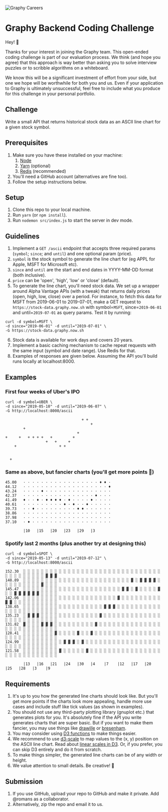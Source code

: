 ![Graphy Careers](https://graphy-static.ams3.cdn.digitaloceanspaces.com/careers-alt.png)

# Graphy Backend Coding Challenge

Hey! 👋

Thanks for your interest in joining the Graphy team. This open-ended coding challenge is part of our evaluation process. We think (and hope you agree) that this approach is way better than asking you to solve interview puzzles or to scribble algorithms on a whiteboard.

We know this will be a significant investment of effort from your side, but one we hope will be worthwhile for both you and us. Even if your application to Graphy is ultimately unsuccessful, feel free to include what you produce for this challenge in your personal portfolio.

## Challenge

Write a small API that returns historical stock data as an ASCII line chart for a given stock symbol.

## Prerequisites

1. Make sure you have these installed on your machine:
    1. [Node](https://nodejs.org/en/)
    2. [Yarn](https://yarnpkg.com/en/docs/install) (optional)
    3. [Redis](https://redis.io/topics/quickstart) (recommended)
2. You'll need a GitHub account (alternatives are fine too).
3. Follow the setup instructions below.

## Setup

1. Clone this repo to your local machine.
2. Run `yarn` (or `npm install`).
3. Run `nodemon src/index.js` to start the server in dev mode.

## Guidelines

1. Implement a `GET /ascii` endpoint that accepts three required params (`symbol`; `since`; and `until`) and one optional param (price).
2. `symbol` is the stock symbol to generate the line chart for (eg APPL for Apple, MSFT for Microsoft etc).
3. `since` and `until` are the start and end dates in YYYY-MM-DD format (both inclusive).
4. `price` can be 'open', 'high', 'low' or 'close' (default).
5. To generate the line chart, you'll need stock data. We set up a wrapper around Alpha Vantage APIs (with a tweak) that returns daily prices (open, high, low, close) over a period. For instance, to fetch this data for MSFT from 2019-06-01 to 2019-07-01, make a GET request to `https://stock-data.graphy.now.sh` with symbol=`MSFT`, since=`2019-06-01` and until=`2019-07-01` as query params. Test it by running:

```
curl -d symbol=MSFT \
-d since="2019-06-01" -d until="2019-07-01" \
-G https://stock-data.graphy.now.sh
```

6. Stock data is available for work days and covers 20 years.
7. Implement a basic caching mechanism to cache repeat requests with the same input (symbol and date range). Use Redis for that.
8. Examples of responses are given below. Assuming the API you'll build runs locally at localhost:8000.

## Examples

### First four weeks of Uber's IPO

```
curl -d symbol=UBER \
-d since="2019-05-10" -d until="2019-06-07" \
-G http://localhost:8000/ascii
```

```
                                  + +   
                                      + 
        +                               
                                +       
+     +   + + + +   +         +         
                  +   +     +           
    +                   + +             
                                        
                                        
  +                                     
```

### Same as above, but fancier charts (you'll get more points 💪)

```
45.00   · · · · · · · · · · · · · · · · · ♦ ♦ · 
44.12   · · · · · · · · · · · · · · · · · · · ♦ 
43.24   · · · · ♦ · · · · · · · · · · · · · · · 
42.37   · · · · · · · · · · · · · · · · ♦ · · · 
41.49   ♦ · · ♦ · ♦ ♦ ♦ ♦ · ♦ · · · · ♦ · · · · 
40.61   · · · · · · · · · ♦ · ♦ · · ♦ · · · · · 
39.73   · · ♦ · · · · · · · · · ♦ ♦ · · · · · · 
38.86   · · · · · · · · · · · · · · · · · · · · 
37.98   · · · · · · · · · · · · · · · · · · · · 
37.10   · ♦ · · · · · · · · · · · · · · · · · · 

        |10   |15   |20   |23   |29   |3    
```

### Spotify last 2 months (plus another try at designing this)

```
curl -d symbol=SPOT \
-d since="2019-05-13" -d until="2019-07-12" \
-G http://localhost:8000/ascii
```

```
152.30  ░ ░ ░ ░ ░ ░ ░ ░ ░ ░ ░ ░ ░ ░ ░ ░ ░ ░ ░ ░ ░ ░ ░ ░ ░ ░ ░ ░ ░ ░ ░ ░ ░ ░ ░ ░ ░ ░ ░ ░ ▓ ▓ ▓ 
148.89  ░ ░ ░ ░ ░ ░ ░ ░ ░ ░ ░ ░ ░ ░ ░ ░ ░ ░ ░ ░ ░ ░ ░ ░ ▓ ░ ▓ ▓ ▓ ▓ ░ ░ ░ ░ ░ ░ ░ ░ ░ ▓ ░ ░ ░ 
145.47  ░ ░ ░ ░ ░ ░ ░ ░ ░ ░ ░ ░ ░ ░ ░ ░ ░ ░ ░ ░ ░ ░ ▓ ▓ ░ ▓ ░ ░ ░ ░ ▓ ░ ░ ▓ ▓ ▓ ▓ ▓ ▓ ░ ░ ░ ░ 
142.06  ░ ░ ░ ░ ░ ░ ░ ░ ░ ░ ░ ░ ░ ░ ░ ░ ░ ░ ░ ░ ░ ▓ ░ ░ ░ ░ ░ ░ ░ ░ ░ ▓ ▓ ░ ░ ░ ░ ░ ░ ░ ░ ░ ░ 
138.65  ░ ░ ░ ░ ░ ░ ░ ░ ░ ░ ░ ░ ░ ░ ░ ░ ░ ░ ▓ ▓ ▓ ░ ░ ░ ░ ░ ░ ░ ░ ░ ░ ░ ░ ░ ░ ░ ░ ░ ░ ░ ░ ░ ░ 
135.23  ░ ▓ ▓ ▓ ░ ░ ░ ░ ░ ░ ░ ░ ░ ░ ░ ░ ░ ▓ ░ ░ ░ ░ ░ ░ ░ ░ ░ ░ ░ ░ ░ ░ ░ ░ ░ ░ ░ ░ ░ ░ ░ ░ ░ 
131.82  ▓ ░ ░ ░ ▓ ▓ ▓ ░ ░ ░ ░ ░ ░ ░ ░ ░ ▓ ░ ░ ░ ░ ░ ░ ░ ░ ░ ░ ░ ░ ░ ░ ░ ░ ░ ░ ░ ░ ░ ░ ░ ░ ░ ░ 
128.41  ░ ░ ░ ░ ░ ░ ░ ▓ ░ ░ ░ ░ ▓ ░ ░ ▓ ░ ░ ░ ░ ░ ░ ░ ░ ░ ░ ░ ░ ░ ░ ░ ░ ░ ░ ░ ░ ░ ░ ░ ░ ░ ░ ░ 
124.99  ░ ░ ░ ░ ░ ░ ░ ░ ░ ▓ ▓ ▓ ░ ▓ ░ ░ ░ ░ ░ ░ ░ ░ ░ ░ ░ ░ ░ ░ ░ ░ ░ ░ ░ ░ ░ ░ ░ ░ ░ ░ ░ ░ ░ 
121.58  ░ ░ ░ ░ ░ ░ ░ ░ ▓ ░ ░ ░ ░ ░ ▓ ░ ░ ░ ░ ░ ░ ░ ░ ░ ░ ░ ░ ░ ░ ░ ░ ░ ░ ░ ░ ░ ░ ░ ░ ░ ░ ░ ░ 

        |13   |16   |21   |24   |30   |4    |7    |12   |17   |20   |25   |28   |3    |9      
```

## Requirements

1. It's up to you how the generated line charts should look like. But you'll get more points if the charts look more appealing, handle more use cases and include stuff like tick values (as shown in examples).
2. You should not use any third-party plotting library (gnuplot etc.) that generates plots for you. It's absolutely fine if the API you write generates charts that are super basic. But if you want to make them fancier, you may use things like [drawille](https://github.com/madbence/node-drawille) or [bresenham](https://github.com/madbence/node-bresenham).
3. You may consider using [D3 functions](https://github.com/d3/d3/blob/master/API.md) to make things easier.
3. We recommend to use [d3-scale](https://github.com/d3/d3-scale) to map values to the (x, y) position on the ASCII line chart. Read about [linear scales in D3](https://observablehq.com/@d3/d3-scalelinear). Or, if you prefer, you can skip D3 entirely and do it from scratch.
4. To make things simpler, the generated line charts can be of any width or height.
5. We value attention to small details. Be creative! 🎨

## Submission

1. If you use GitHub, upload your repo to GitHub and make it private. Add @romans as a collaborator.
2. Alternatively, zip the repo and email it to us.
